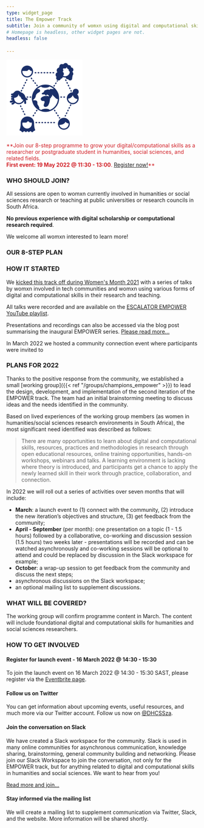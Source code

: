 ```yaml
---
type: widget_page
title: The Empower Track
subtitle: Join a community of womxn using digital and computational skills in research and beyond!
# Homepage is headless, other widget pages are not.
headless: false

---
```

<img src="empower-icon.svg" width="200px">

<p style="color:#d11f26;">**Join our 8-step programme to grow your digital/computational skills as a researcher or postgraduate student in humanities, social sciences, and related fields. <br>
<b>First event: 19 May 2022 @ 11:30 - 13:00</b>. <a href="https://bit.ly/empower-2022">Register now!</a>**

### WHO SHOULD JOIN?

All sessions are open to womxn currently involved in humanities or social sciences research or teaching at public universities or research councils in South Africa.

**No previous experience with digital scholarship or computational research required**.

We welcome all womxn interested to learn more!

### OUR 8-STEP PLAN



### HOW IT STARTED

We <a href="../empower2021"> kicked this track off during Women's Month 2021</a> with a series of talks by womxn involved in tech communities and womxn using various forms of digital and computational skills in their research and teaching.

All talks were recorded and are available on the [ESCALATOR EMPOWER YouTube playlist](https://www.youtube.com/playlist?list=PLAWb55M7X2CHsI5HWOFx9ysQrMlJHFolW).

Presentations and recordings can also be accessed via the blog post summarising the inaugural EMPOWER series. [Please read more...](https://escalator.sadilar.org/post/2021/08/2021-08-06-empower-track-launches/)

In March 2022 we hosted a community connection event where participants were invited to 

### PLANS FOR 2022

Thanks to the positive response from the community, we established a small [working group]({{< ref "/groups/champions_empower" >}})  to lead the design, development, and implementation of the second iteration of the EMPOWER track. The team had an initial brainstorming meeting to discuss ideas and the needs identified in the community.

Based on lived experiences of the working group members (as women in humanities/social sciences research environments in South Africa), the most significant need identified was described as follows:

> There are many opportunities to learn about digital and computational skills, resources, practices and methodologies in research through open educational resources, online training opportunities, hands-on workshops, webinars and talks. A learning environment is lacking where theory is introduced, and participants get a chance to apply the newly learned skill in their work through practice, collaboration, and connection.

In 2022 we will roll out a series of activities over seven months that will include:

- **March**: a launch event to (1) connect with the community, (2) introduce the new iteration’s objectives and structure, (3) get feedback from the community;
- **April - September** (per month): one presentation on a topic (1 - 1.5 hours) followed by a collaborative, co-working and discussion session (1.5 hours) two weeks later - presentations will be recorded and can be watched asynchronously and co-working sessions will be optional to attend and could be replaced by discussion in the Slack workspace for example;
- **October**: a wrap-up session to get feedback from the community and discuss the next steps;
- asynchronous discussions on the Slack workspace;
- an optional mailing list to supplement discussions.

### WHAT WILL BE COVERED?

The working group will confirm programme content in March. The content will include foundational digital and computational skills for humanities and social sciences researchers.



### HOW TO GET INVOLVED

#### Register for launch event - 16 March 2022 @ 14:30 - 15:30

To join the launch event on 16 March 2022 @ 14:30 - 15:30 SAST, please register via the [Eventbrite page](https://www.eventbrite.com/e/empower-track-2022-launch-event-tickets-287975902677).

#### Follow us on Twitter

You can get information about upcoming events, useful resources, and much more via our Twitter account. Follow us now on [@DHCSSza](https://twitter.com/DHCSSza).

#### Join the conversation on Slack

We have created a Slack workspace for the community. Slack is used in many online communities for asynchronous communication, knowledge sharing, brainstorming, general community building and networking. Please join our Slack Workspace to join the conversation, not only for the EMPOWER track, but for anything related to digital and computational skills in humanities and social sciences. We want to hear from you!

[Read more and join...](https://escalator.sadilar.org/post/connect-with-the-community/)

#### Stay informed via the mailing list

We will create a mailing list to supplement communication via Twitter, Slack, and the website. More information will be shared shortly.
